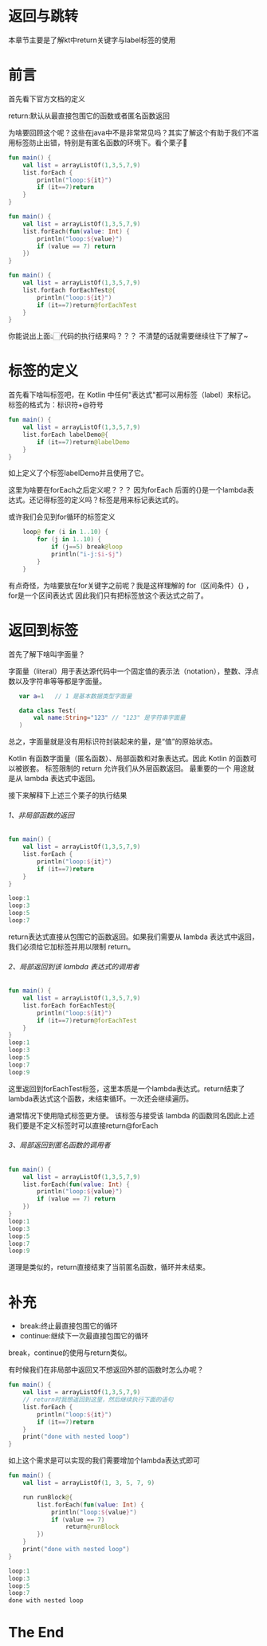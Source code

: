 # 返回与跳转

本章节主要是了解kt中return关键字与label标签的使用

# 前言

首先看下官方文档的定义

return:默认从最直接包围它的函数或者匿名函数返回

为啥要回顾这个呢？这些在java中不是非常常见吗？其实了解这个有助于我们不滥用标签防止出错，特别是有匿名函数的环境下。看个栗子🌰

```kotlin
fun main() {
    val list = arrayListOf(1,3,5,7,9)
    list.forEach {
        println("loop:${it}")
        if (it==7)return
    }
}
```

```kotlin
fun main() {
    val list = arrayListOf(1,3,5,7,9)
    list.forEach(fun(value: Int) {
        println("loop:${value}")
        if (value == 7) return
    })
}
```


```kotlin
fun main() {
    val list = arrayListOf(1,3,5,7,9)
    list.forEach forEachTest@{
        println("loop:${it}")
        if (it==7)return@forEachTest
    }
}
```

你能说出上面👆🏻代码的执行结果吗？？？ 不清楚的话就需要继续往下了解了~

# 标签的定义

首先看下啥叫标签吧，在 Kotlin 中任何"表达式"都可以用标签（label）来标记。 标签的格式为：标识符+@符号

```kotlin
fun main() {
    val list = arrayListOf(1,3,5,7,9)
    list.forEach labelDemo@{
        if (it==7)return@labelDemo
    }
}
```
如上定义了个标签labelDemo并且使用了它。

这里为啥要在forEach之后定义呢？？？ 因为forEach 后面的{}是一个lambda表达式。还记得标签的定义吗？标签是用来标记表达式的。

或许我们会见到for循环的标签定义

```kotlin
    loop@ for (i in 1..10) {
        for (j in 1..10) {
            if (j==5) break@loop
            println("i-j:$i-$j")
        }
    }
```

有点奇怪，为啥要放在for关键字之前呢？我是这样理解的  for（区间条件）{} ，for是一个区间表达式 因此我们只有把标签放这个表达式之前了。

# 返回到标签

首先了解下啥叫字面量？

字面量（literal）用于表达源代码中一个固定值的表示法（notation），整数、浮点数以及字符串等等都是字面量。

```kotlin
   var a=1   // 1 是基本数据类型字面量

   data class Test(
       val name:String="123" // "123" 是字符串字面量
   )
```

总之，字面量就是没有用标识符封装起来的量，是“值”的原始状态。

Kotlin 有函数字面量（匿名函数）、局部函数和对象表达式。因此 Kotlin 的函数可以被嵌套。 标签限制的 return 允许我们从外层函数返回。 最重要的一个
用途就是从 lambda 表达式中返回。


接下来解释下上述三个栗子的执行结果

###### 1、非局部函数的返回

```kotlin
fun main() {
    val list = arrayListOf(1,3,5,7,9)
    list.forEach {
        println("loop:${it}")
        if (it==7)return
    }
}

loop:1
loop:3
loop:5
loop:7
```
return表达式直接从包围它的函数返回。如果我们需要从 lambda 表达式中返回，我们必须给它加标签并用以限制 return。

###### 2、局部返回到该 lambda 表达式的调用者

```kotlin
fun main() {
    val list = arrayListOf(1,3,5,7,9)
    list.forEach forEachTest@{
        println("loop:${it}")
        if (it==7)return@forEachTest
    }
}
loop:1
loop:3
loop:5
loop:7
loop:9
```
这里返回到forEachTest标签，这里本质是一个lambda表达式。return结束了lambda表达式这个函数，未结束循环。一次还会继续遍历。

通常情况下使用隐式标签更方便。 该标签与接受该 lambda 的函数同名因此上述我们要是不定义标签时可以直接return@forEach

###### 3、局部返回到匿名函数的调用者

```kotlin
fun main() {
    val list = arrayListOf(1,3,5,7,9)
    list.forEach(fun(value: Int) {
        println("loop:${value}")
        if (value == 7) return
    })
}
loop:1
loop:3
loop:5
loop:7
loop:9
```
道理是类似的，return直接结束了当前匿名函数，循环并未结束。

# 补充

- break:终止最直接包围它的循环
- continue:继续下一次最直接包围它的循环

break，continue的使用与return类似。

有时候我们在非局部中返回又不想返回外部的函数时怎么办呢？

```kotlin
fun main() {
    val list = arrayListOf(1,3,5,7,9)
    // return时我想返回到这里，然后继续执行下面的语句
    list.forEach {
        println("loop:${it}")
        if (it==7)return
    }
    print("done with nested loop")
}
```

如上这个需求是可以实现的我们需要增加个lambda表达式即可

```kotlin
fun main() {
    val list = arrayListOf(1, 3, 5, 7, 9)

    run runBlock@{
        list.forEach(fun(value: Int) {
            println("loop:${value}")
            if (value == 7)
                return@runBlock
        })
    }
    print("done with nested loop")
}

loop:1
loop:3
loop:5
loop:7
done with nested loop
```

# The End




